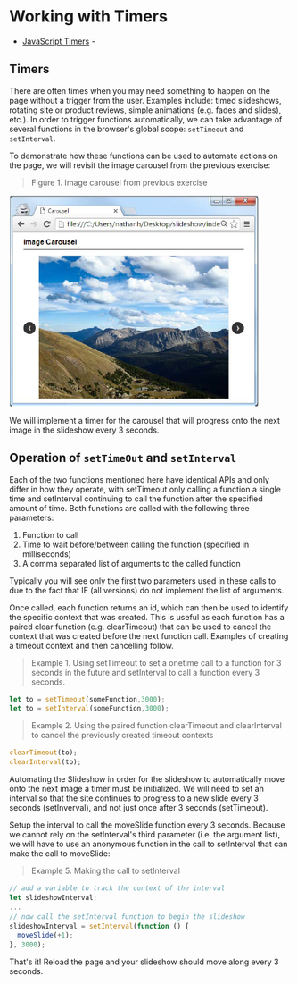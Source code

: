 # Working with Timers

- [JavaScript Timers](https://developer.mozilla.org/en-US/docs/Archive/Add-ons/Code_snippets/Timers) -

## Timers

There are often times when you may need  something to happen on the page without a trigger from the user. Examples include: timed slideshows, rotating site or product reviews, simple animations (e.g. fades and slides), etc.). In order to trigger functions automatically, we can take advantage of several functions in the browser's global scope: `setTimeout` and `setInterval`.

To demonstrate how these functions can be used to automate actions on the page, we will revisit the image carousel from the previous exercise:

> Figure 1. Image carousel from previous exercise

![](readmeimages/fig.1.png)

We will implement a timer for the carousel that will progress onto the next image in the slideshow every 3 seconds.

## Operation of `setTimeOut` and `setInterval`

Each of the two functions mentioned here have identical APIs and only differ in how they operate, with setTimeout only calling a function a single time and setInterval continuing to call the function after the specified amount of time. Both functions are called with the following three parameters:

1. Function to call
2. Time to wait before/between calling the function (specified in milliseconds)
3. A comma separated list of arguments to the called function

Typically you will see only the first two parameters used in these calls to due to the fact that IE (all versions) do not implement the list of arguments.

Once called, each function returns an id, which can then be used to identify the specific context that was created. This is useful as each function has a paired clear function (e.g. clearTimeout) that can be used to cancel the context that was created before the next function call. Examples of creating a timeout context and then cancelling follow.

> Example 1. Using setTimeout to set a onetime call to a function for 3 seconds in the future and setInterval to call a function every 3 seconds.

```js
let to = setTimeout(someFunction,3000);
let to = setInterval(someFunction,3000);
```

> Example 2. Using the paired function clearTimeout and clearInterval to cancel the previously created timeout contexts

```js
clearTimeout(to);
clearInterval(to);
```

Automating the Slideshow in order for the slideshow to automatically move onto the next image a timer must be initialized. We will need to set an interval so that the site continues to progress to a new slide every 3 seconds (setInverval), and not just once after 3 seconds (setTimeout).

Setup the interval to call the moveSlide function every 3 seconds. Because we cannot rely on the setInterval's third parameter (i.e. the argument list), we will have to use an anonymous function in the call to setInterval that can make the call to moveSlide:

> Example 5. Making the call to setInterval

```js
// add a variable to track the context of the interval
let slideshowInterval;
...
// now call the setInterval function to begin the slideshow
slideshowInterval = setInterval(function () {
  moveSlide(+1);
}, 3000);
```

That's it! Reload the page and your slideshow should move along every 3 seconds.
